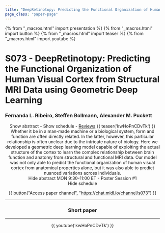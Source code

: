 ```yaml
---
title: "DeepRetinotopy: Predicting the Functional Organization of Human Visual Cortex from Structural MRI Data using Geometric Deep Learning"
page_class: "paper-page"
---
```


{% from "_macros.html" import presentation %}
{% from "_macros.html" import button %}
{% from "_macros.html" import teaser %}
{% from "_macros.html" import youtube %}

# S073 - DeepRetinotopy: Predicting the Functional Organization of Human Visual Cortex from Structural MRI Data using Geometric Deep Learning


### Fernanda L. Ribeiro, Steffen Bollmann, Alexander M. Puckett

<center><a class="toggle_visibility" data-selector=".paper_abstract" data-level="3">Show abstract</a>
        - <a class="toggle_visibility" data-selector=".paper_qa" data-level="3">Show schedule</a>
        - <a href="https://openreview.net/forum?id=Nw_trRFjPE">Reviews</a>
        {{ teaser('kwHoPnCDvTk') }}

<span class="paper_abstract">
        Whether it be in a man-made machine or a biological system, form and function are often directly related. In the latter, however, this particular relationship is often unclear due to the intricate nature of biology. Here we developed a geometric deep learning model capable of exploiting the actual structure of the cortex to learn the complex relationship between brain function and anatomy from structural and functional MRI data. Our model was not only able to predict the functional organization of human visual cortex from anatomical properties alone, but it was also able to predict nuanced variations across individuals.
        <span class="actions">
  <br/>
  <a class="toggle_visibility" data-level="2">Hide abstract</a></span>
</span>

<span class="paper_qa">
        MON 9:30-11:00 ET - Poster Session #1
        <br/>
        <span class="actions"><a class="toggle_visibility" data-level="2">Hide schedule</a></span>
</span>

{{ button("Access paper channel", "https://chat.midl.io/channel/s073") }}

---

### Short paper

---

{{ youtube('kwHoPnCDvTk') }}